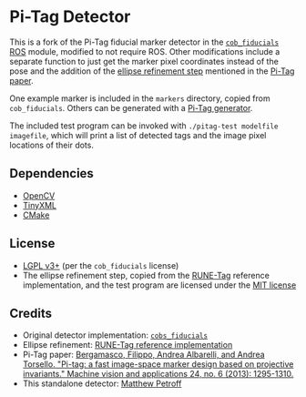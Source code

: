 Pi-Tag Detector
===============

This is a fork of the Pi-Tag fiducial marker detector in the
[`cob_fiducials`](http://wiki.ros.org/cob_fiducials) [ROS](http://www.ros.org/)
module, modified to not require ROS. Other modifications include a separate
function to just get the marker pixel coordinates instead of the pose and the
addition of the [ellipse refinement step](https://doi.org/10.1007/s00138-008-0141-3)
mentioned in the [Pi-Tag paper](https://doi.org/10.1007/s00138-012-0469-6).

One example marker is included in the `markers` directory, copied from
`cob_fiducials`. Others can be generated with a
[Pi-Tag generator](https://github.com/raultron/PiTag-generator).

The included test program can be invoked with `./pitag-test modelfile imagefile`,
which will print a list of detected tags and the image pixel locations of their
dots.



Dependencies
-----------

 * [OpenCV](http://opencv.org/)
 * [TinyXML](http://www.grinninglizard.com/tinyxml/)
 * [CMake](https://cmake.org/)


License
-------

 * [LGPL v3+](https://www.gnu.org/licenses/lgpl-3.0.en.html) (per the `cob_fiducials` license)
 * The ellipse refinement step, copied from the
   [RUNE-Tag](http://www.dsi.unive.it/~bergamasco/runetag/) reference
   implementation, and the test program are licensed under the
   [MIT license](https://opensource.org/licenses/MIT)


Credits
-------

 * Original detector implementation: [`cobs_fiducials`](https://github.com/ipa320/cob_object_perception)
 * Ellipse refinement: [RUNE-Tag reference implementation](http://www.dsi.unive.it/~bergamasco/runetag/)
 * Pi-Tag paper: [Bergamasco, Filippo, Andrea Albarelli, and Andrea Torsello. "Pi-tag: a fast image-space marker design based on projective invariants." Machine vision and applications 24, no. 6 (2013): 1295-1310.](https://doi.org/10.1007/s00138-012-0469-6)
 * This standalone detector: [Matthew Petroff](https://mpetroff.net/)
